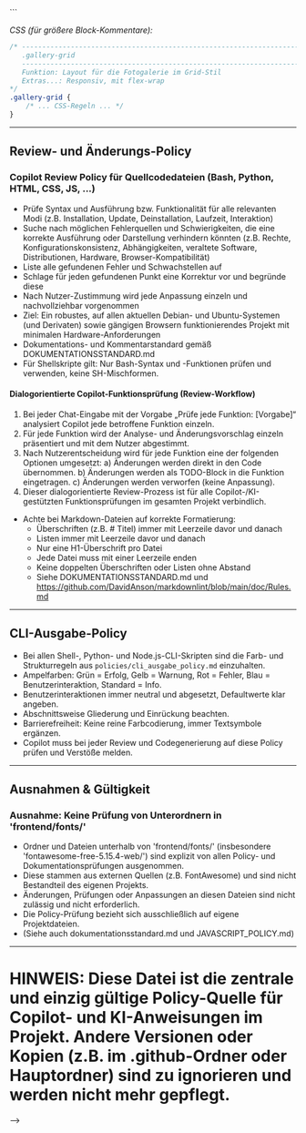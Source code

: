 <!--
# Copilot/KI-Policy – Fotobox-Projekt

---

## Inhaltsverzeichnis

1. [Projektüberblick & Hinweise](#projektüberblick--hinweise)
2. [Code-Kommentar- und Dokumentationsstandard](#code-kommentar--und-dokumentationsstandard)
3. [Review- und Änderungs-Policy](#review--und-änderungs-policy)
4. [CLI-Ausgabe-Policy](#cli-ausgabe-policy)
5. [Ausnahmen & Gültigkeit](#ausnahmen--gültigkeit)

---

## Projektüberblick & Hinweise

- Backend: Python (z.B. Flask) für Kamerasteuerung und Fotoverwaltung
- Frontend: HTML/JS für Weboberfläche (Fotos aufnehmen, anzeigen)
- Zielplattform: Linux (Entwicklung aktuell auf Windows)
- Backend sollte REST-API für Fotoaufnahme und -abruf bereitstellen
- Frontend kommuniziert per HTTP mit Backend
- Kameraansteuerung ggf. über Python-Module (z.B. picamera, subprocess)
- Platzhalter für Kamera-Code, falls Entwicklung ohne Hardware erfolgt

---

## Code-Kommentar- und Dokumentationsstandard

Das folgende Schema für Funktionskommentare ist für alle Quellcodedateien im Projekt verbindlich – unabhängig von der Sprache (Bash, Python, JavaScript, HTML, CSS).

**Allgemeine Vorgaben:**

- Rahmenlinien bestehen immer aus 71 (Bash) bzw. 78 (andere Sprachen) Bindestrichen oder dem passenden Kommentarzeichen.
- Nach dem Funktionsnamen folgt eine Zeile mit der Beschreibung.
- Optional können weitere Details, Parameter, Rückgabewerte, Besonderheiten ergänzt werden.
- Die Einrückung und die Punkte/Doppelpunkte müssen im gesamten Projekt konsistent sein.
- Nach der Definition aller lokalen Variablen/Konstanten innerhalb der Funktion folgt immer eine Leerzeile, bevor der eigentliche Funktionscode beginnt.
- Für Shellskripte ist ausschließlich Bash-Syntax zu verwenden (keine SH-Kompatibilität oder Mischformen).

**Beispiele für verschiedene Sprachen:**

_Bash:_
```bash
install_package() {
    # -----------------------------------------------------------------------
    # install_package
    # -----------------------------------------------------------------------
    # Funktion,: Installiert ein einzelnes Systempaket in gewünschter Version
    # .........  (optional, prüft Version und installiert ggf. gezielt)
    # Rückgabe.: 0 = OK
    # .........  1 = Fehler
    # .........  2 = Version installiert, aber nicht passend
    # Parameter: $1 = Paketname
    # .........  $2 = Version (optional)
    # Extras...: Nutzt apt-get, prüft nach Installation erneut
    local pkg="$1"
    local version="$2"

    # (ab hier Funktionscode)
}
```

_Python:_
```python
# ----------------------------------------------------------------------------
# def take_photo
# ----------------------------------------------------------------------------
# Funktion: Löst die Kamera aus und speichert das Foto im Zielverzeichnis
# Parameter: filename (str) – Zielpfad für das Foto
# Rückgabe: Pfad zur gespeicherten Datei oder None bei Fehler
# Extras...: Platzhalter für Hardwarezugriff, Logging integriert

def take_photo(filename):
    # ... Funktionscode ...
    pass
```

_JavaScript:_
```js
// ------------------------------------------------------------------------------
// function showGallery
// ------------------------------------------------------------------------------
// Funktion: Zeigt die Fotogalerie im Frontend an
// Parameter: images (Array) – Liste der Bildpfade
// Rückgabe: void
// Extras...: Baut das DOM dynamisch auf
function showGallery(images) {
    // ... Funktionscode ...
}
```

_HTML (für größere Funktionsblöcke/Skripte):_
```html
<!-- -------------------------------------------------------------------------- -->
<!-- gallery-section -->
<!-- -------------------------------------------------------------------------- -->
<!-- Funktion: Zeigt die Galerie mit allen aufgenommenen Fotos an
     Extras...: Wird per JavaScript dynamisch befüllt -->
<section id="gallery-section">
    <!-- ... HTML-Inhalt ... -->
</section>
```

_CSS (für größere Block-Kommentare):_
```css
/* -----------------------------------------------------------------------------
   .gallery-grid
   -----------------------------------------------------------------------------
   Funktion: Layout für die Fotogalerie im Grid-Stil
   Extras...: Responsiv, mit flex-wrap
*/
.gallery-grid {
    /* ... CSS-Regeln ... */
}
```

---

## Review- und Änderungs-Policy

### Copilot Review Policy für Quellcodedateien (Bash, Python, HTML, CSS, JS, ...)

- Prüfe Syntax und Ausführung bzw. Funktionalität für alle relevanten Modi (z.B. Installation, Update, Deinstallation, Laufzeit, Interaktion)
- Suche nach möglichen Fehlerquellen und Schwierigkeiten, die eine korrekte Ausführung oder Darstellung verhindern könnten (z.B. Rechte, Konfigurationskonsistenz, Abhängigkeiten, veraltete Software, Distributionen, Hardware, Browser-Kompatibilität)
- Liste alle gefundenen Fehler und Schwachstellen auf
- Schlage für jeden gefundenen Punkt eine Korrektur vor und begründe diese
- Nach Nutzer-Zustimmung wird jede Anpassung einzeln und nachvollziehbar vorgenommen
- Ziel: Ein robustes, auf allen aktuellen Debian- und Ubuntu-Systemen (und Derivaten) sowie gängigen Browsern funktionierendes Projekt mit minimalen Hardware-Anforderungen
- Dokumentations- und Kommentarstandard gemäß DOKUMENTATIONSSTANDARD.md
- Für Shellskripte gilt: Nur Bash-Syntax und -Funktionen prüfen und verwenden, keine SH-Mischformen.

#### Dialogorientierte Copilot-Funktionsprüfung (Review-Workflow)

1. Bei jeder Chat-Eingabe mit der Vorgabe „Prüfe jede Funktion: [Vorgabe]“ analysiert Copilot jede betroffene Funktion einzeln.
2. Für jede Funktion wird der Analyse- und Änderungsvorschlag einzeln präsentiert und mit dem Nutzer abgestimmt.
3. Nach Nutzerentscheidung wird für jede Funktion eine der folgenden Optionen umgesetzt:
   a) Änderungen werden direkt in den Code übernommen.
   b) Änderungen werden als TODO-Block in die Funktion eingetragen.
   c) Änderungen werden verworfen (keine Anpassung).
4. Dieser dialogorientierte Review-Prozess ist für alle Copilot-/KI-gestützten Funktionsprüfungen im gesamten Projekt verbindlich.

- Achte bei Markdown-Dateien auf korrekte Formatierung:
  - Überschriften (z.B. # Titel) immer mit Leerzeile davor und danach
  - Listen immer mit Leerzeile davor und danach
  - Nur eine H1-Überschrift pro Datei
  - Jede Datei muss mit einer Leerzeile enden
  - Keine doppelten Überschriften oder Listen ohne Abstand
  - Siehe DOKUMENTATIONSSTANDARD.md und https://github.com/DavidAnson/markdownlint/blob/main/doc/Rules.md

---

## CLI-Ausgabe-Policy

- Bei allen Shell-, Python- und Node.js-CLI-Skripten sind die Farb- und Strukturregeln aus `policies/cli_ausgabe_policy.md` einzuhalten.
- Ampelfarben: Grün = Erfolg, Gelb = Warnung, Rot = Fehler, Blau = Benutzerinteraktion, Standard = Info.
- Benutzerinteraktionen immer neutral und abgesetzt, Defaultwerte klar angeben.
- Abschnittsweise Gliederung und Einrückung beachten.
- Barrierefreiheit: Keine reine Farbcodierung, immer Textsymbole ergänzen.
- Copilot muss bei jeder Review und Codegenerierung auf diese Policy prüfen und Verstöße melden.

---

## Ausnahmen & Gültigkeit

### Ausnahme: Keine Prüfung von Unterordnern in 'frontend/fonts/'

- Ordner und Dateien unterhalb von 'frontend/fonts/' (insbesondere 'fontawesome-free-5.15.4-web/') sind explizit von allen Policy- und Dokumentationsprüfungen ausgenommen.
- Diese stammen aus externen Quellen (z.B. FontAwesome) und sind nicht Bestandteil des eigenen Projekts.
- Änderungen, Prüfungen oder Anpassungen an diesen Dateien sind nicht zulässig und nicht erforderlich.
- Die Policy-Prüfung bezieht sich ausschließlich auf eigene Projektdateien.
- (Siehe auch dokumentationsstandard.md und JAVASCRIPT_POLICY.md)

---

# HINWEIS: Diese Datei ist die zentrale und einzig gültige Policy-Quelle für Copilot- und KI-Anweisungen im Projekt. Andere Versionen oder Kopien (z.B. im .github-Ordner oder Hauptordner) sind zu ignorieren und werden nicht mehr gepflegt.
-->
